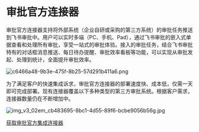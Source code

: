 # 审批官方连接器

审批官方连接器支持将外部系统（企业自研或采购的第三方系统）的审批任务推送到飞书审批中。用户可以实时多端（PC、手机、Pad），通过飞书审批的嵌入式单据查看和处理所有审批，享受一站式的审批体验。接入的审批任务，结合飞书审批特有的对话框消息推送、每日待办提醒、审批效率看板等功能，可以实现从审批发起、处理到统计，全面提升审批效率。

![c6466a48-9b3e-475f-8b25-57d291b411a6.png](//sf3-cn.feishucdn.com/obj/open-platform-opendoc/61d644f5bc43921d35871d5e2ce4bc3a_kBPJLK60cg.png?height=290&lazyload=true&maxWidth=600&width=1280)

为了满足客户的快速集成诉求，审批官方连接器的部署速度快、成本低，仅需一天即可完成部署。现有连接器覆盖以下多种类型的第三方审批系统。根据客户需求，连接器数量仍在不断增加中。


![img_v3_02em_cb483695-8bc1-4d55-89f6-bcbe9056b56g.jpg](//sf3-cn.feishucdn.com/obj/open-platform-opendoc/18ebca0af9a92946d320fe3b357f899a_Z2VpzOmzCS.jpg?height=1494&lazyload=true&maxWidth=600&width=2040)

[获取审批官方集成连接器](https://www.feishu.cn/approval/admin/tripartiteApprovalAccess)



